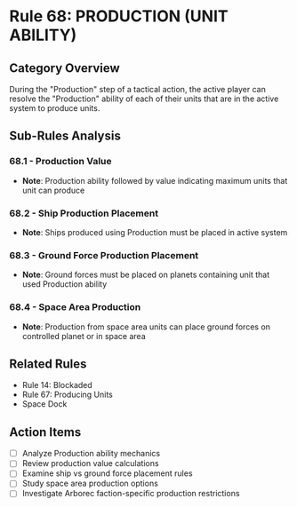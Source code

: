 # Rule 68: PRODUCTION (UNIT ABILITY)

## Category Overview
During the "Production" step of a tactical action, the active player can resolve the "Production" ability of each of their units that are in the active system to produce units.

## Sub-Rules Analysis

### 68.1 - Production Value
- **Note**: Production ability followed by value indicating maximum units that unit can produce

### 68.2 - Ship Production Placement
- **Note**: Ships produced using Production must be placed in active system

### 68.3 - Ground Force Production Placement
- **Note**: Ground forces must be placed on planets containing unit that used Production ability

### 68.4 - Space Area Production
- **Note**: Production from space area units can place ground forces on controlled planet or in space area

## Related Rules
- Rule 14: Blockaded
- Rule 67: Producing Units
- Space Dock

## Action Items
- [ ] Analyze Production ability mechanics
- [ ] Review production value calculations
- [ ] Examine ship vs ground force placement rules
- [ ] Study space area production options
- [ ] Investigate Arborec faction-specific production restrictions